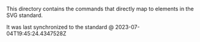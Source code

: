 This directory contains the commands that directly map to elements in the SVG standard.

It was last synchronized to the standard @ 2023-07-04T19:45:24.4347528Z
